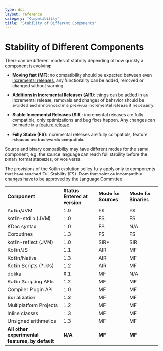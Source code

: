 ```yaml
---
type: doc
layout: reference
category: "Compatibility"
title: "Stability of Different Components"
---
```


# Stability of Different Components

There can be different modes of stability depending of how quickly a component is evolving:
<a name="moving-fast"></a>
*   **Moving fast (MF)**: no compatibility should be expected between even [incremental releases](kotlin-evolution.html#feature-releases-and-incremental-releases), any functionality can be added, removed or changed without warning.

*   **Additions in Incremental Releases (AIR)**: things can be added in an incremental release, removals and changes of behavior should be avoided and announced in a previous incremental release if necessary.

*   **Stable Incremental Releases (SIR)**: incremental releases are fully compatible, only optimizations and bug fixes happen. Any changes can be made in a [feature release](kotlin-evolution.html#feature-releases-and-incremental-releases).

<a name="fully-stable"></a>
*   **Fully Stable (FS)**: incremental releases are fully compatible, feature releases are backwards compatible.

Source and binary compatibility may have different modes for the same component, e.g. the source language can reach full stability before the binary format stabilizes, or vice versa.

The provisions of the Kotlin evolution policy fully apply only to components that have reached Full Stability (FS). From that point on incompatible changes have to be approved by the Language Committee.


<table>
  <tr>
   <td><strong>Component</strong>
   </td>
   <td><strong>Status Entered at version</strong>
   </td>
   <td><strong>Mode for Sources</strong>
   </td>
   <td><strong>Mode for Binaries</strong>
   </td>
  </tr>
  <tr>
   <td>Kotlin/JVM
   </td>
   <td>1.0
   </td>
   <td>FS
   </td>
   <td>FS
   </td>
  </tr>
  <tr>
   <td>kotlin-stdlib (JVM)
   </td>
   <td>1.0
   </td>
   <td>FS
   </td>
   <td>FS
   </td>
  </tr>
  <tr>
   <td>KDoc syntax
   </td>
   <td>1.0
   </td>
   <td>FS
   </td>
   <td>N/A
   </td>
  </tr>
  <tr>
   <td>Coroutines
   </td>
   <td>1.3
   </td>
   <td>FS
   </td>
   <td>FS
   </td>
  </tr>
  <tr>
   <td>kotlin-reflect (JVM)
   </td>
   <td>1.0
   </td>
   <td>SIR*
   </td>
   <td>SIR
   </td>
  </tr>
  <tr>
   <td>Kotlin/JS
   </td>
   <td>1.1
   </td>
   <td>AIR
   </td>
   <td>MF
   </td>
  </tr>
  <tr>
   <td>Kotlin/Native
   </td>
   <td>1.3
   </td>
   <td>AIR
   </td>
   <td>MF
   </td>
  </tr>
  <tr>
   <td>Kotlin Scripts (*.kts)
   </td>
   <td>1.2
   </td>
   <td>AIR
   </td>
   <td>MF
   </td>
  </tr>
  <tr>
   <td>dokka
   </td>
   <td>0.1
   </td>
   <td>MF
   </td>
   <td>N/A
   </td>
  </tr>
  <tr>
   <td>Kotlin Scripting APIs
   </td>
   <td>1.2
   </td>
   <td>MF
   </td>
   <td>MF
   </td>
  </tr>
  <tr>
   <td>Compiler Plugin API
   </td>
   <td>1.0
   </td>
   <td>MF
   </td>
   <td>MF
   </td>
  </tr>
  <tr>
   <td>Serialization
   </td>
   <td>1.3
   </td>
   <td>MF
   </td>
   <td>MF
   </td>
  </tr>
  <tr>
   <td>Multiplatform Projects
   </td>
   <td>1.2
   </td>
   <td>MF
   </td>
   <td>MF
   </td>
  </tr>
  <tr>
   <td>Inline classes
   </td>
   <td>1.3
   </td>
   <td>MF
   </td>
   <td>MF
   </td>
  </tr>
  <tr>
   <td>Unsigned arithmetics
   </td>
   <td>1.3
   </td>
   <td>MF
   </td>
   <td>MF
   </td>
  </tr>
  <tr>
   <td><strong>All other experimental features, by default</strong>
   </td>
   <td><strong>N/A</strong>
   </td>
   <td><strong>MF</strong>
   </td>
   <td><strong>MF</strong>
   </td>
  </tr>
</table>
